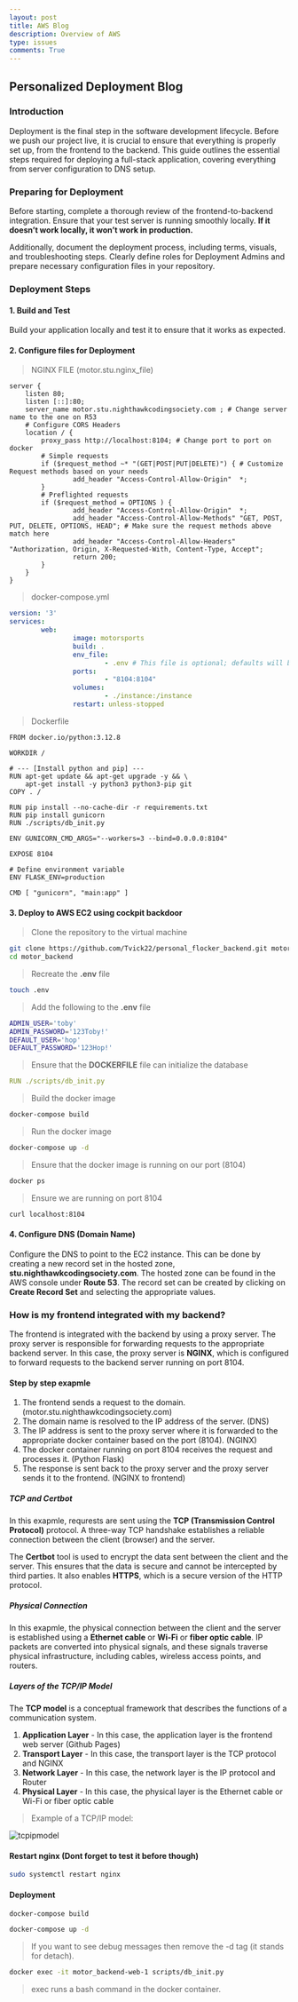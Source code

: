 ```yaml
---
layout: post
title: AWS Blog
description: Overview of AWS
type: issues
comments: True
---
```


## Personalized Deployment Blog

### Introduction
Deployment is the final step in the software development lifecycle. Before we push our project live, it is crucial to ensure that everything is properly set up, from the frontend to the backend. This guide outlines the essential steps required for deploying a full-stack application, covering everything from server configuration to DNS setup.

### Preparing for Deployment
Before starting, complete a thorough review of the frontend-to-backend integration. Ensure that your test server is running smoothly locally. **If it doesn’t work locally, it won’t work in production.**

Additionally, document the deployment process, including terms, visuals, and troubleshooting steps. Clearly define roles for Deployment Admins and prepare necessary configuration files in your repository.

### Deployment Steps

#### 1. Build and Test

Build your application locally and test it to ensure that it works as expected.

#### 2. Configure files for Deployment

> NGINX FILE (motor.stu.nginx_file)

```
server {
    listen 80;
    listen [::]:80;
    server_name motor.stu.nighthawkcodingsociety.com ; # Change server name to the one on R53
    # Configure CORS Headers
    location / {
        proxy_pass http://localhost:8104; # Change port to port on docker
        # Simple requests
        if ($request_method ~* "(GET|POST|PUT|DELETE)") { # Customize Request methods based on your needs
                add_header "Access-Control-Allow-Origin"  *;
        }
        # Preflighted requests
        if ($request_method = OPTIONS ) {
                add_header "Access-Control-Allow-Origin"  *;
                add_header "Access-Control-Allow-Methods" "GET, POST, PUT, DELETE, OPTIONS, HEAD"; # Make sure the request methods above match here
                add_header "Access-Control-Allow-Headers" "Authorization, Origin, X-Requested-With, Content-Type, Accept";
                return 200;
        }
    }
}
```

> docker-compose.yml

```yml
version: '3'
services:
        web:
                image: motorsports
                build: .
                env_file:
                        - .env # This file is optional; defaults will be used if it does not exist
                ports:
                        - "8104:8104"
                volumes:
                        - ./instance:/instance
                restart: unless-stopped
```

> Dockerfile

```
FROM docker.io/python:3.12.8

WORKDIR /

# --- [Install python and pip] ---
RUN apt-get update && apt-get upgrade -y && \
    apt-get install -y python3 python3-pip git
COPY . /

RUN pip install --no-cache-dir -r requirements.txt
RUN pip install gunicorn
RUN ./scripts/db_init.py

ENV GUNICORN_CMD_ARGS="--workers=3 --bind=0.0.0.0:8104"

EXPOSE 8104

# Define environment variable
ENV FLASK_ENV=production

CMD [ "gunicorn", "main:app" ]
```

#### 3. Deploy to AWS EC2 using cockpit backdoor

> Clone the repository to the virtual machine

```bash
git clone https://github.com/Tvick22/personal_flocker_backend.git motor_backend
cd motor_backend
```

> Recreate the **.env** file

```bash
touch .env
```

> Add the following to the **.env** file

```bash
ADMIN_USER='toby'
ADMIN_PASSWORD='123Toby!'
DEFAULT_USER='hop'
DEFAULT_PASSWORD='123Hop!'
```

> Ensure that the **DOCKERFILE** file can initialize the database

```yml
RUN ./scripts/db_init.py
```

> Build the docker image

```bash
docker-compose build
```

> Run the docker image

```bash
docker-compose up -d
```

> Ensure that the docker image is running on our port (8104)

```bash
docker ps
```

> Ensure we are running on port 8104

```bash
curl localhost:8104
```

#### 4. Configure DNS (Domain Name)

Configure the DNS to point to the EC2 instance. This can be done by creating a new record set in the hosted zone, **stu.nighthawkcodingsociety.com**. The hosted zone can be found in the AWS console under **Route 53**. The record set can be created by clicking on **Create Record Set** and selecting the appropriate values.

### How is my frontend integrated with my backend?

The frontend is integrated with the backend by using a proxy server. The proxy server is responsible for forwarding requests to the appropriate backend server. In this case, the proxy server is **NGINX**, which is configured to forward requests to the backend server running on port 8104.

#### Step by step exapmle

1. The frontend sends a request to the domain. (motor.stu.nighthawkcodingsociety.com)
2. The domain name is resolved to the IP address of the server. (DNS)
3. The IP address is sent to the proxy server where it is forwarded to the appropriate docker container based on the port (8104). (NGINX)
4. The docker container running on port 8104 receives the request and processes it. (Python Flask)
5. The response is sent back to the proxy server and the proxy server sends it to the frontend. (NGINX to frontend)

##### TCP and Certbot

In this exapmle, requrests are sent using the **TCP (Transmission Control Protocol)** protocol. A three-way TCP handshake establishes a reliable connection between the client (browser) and the server.

The **Certbot** tool is used to encrypt the data sent between the client and the server. This ensures that the data is secure and cannot be intercepted by third parties. It also enables **HTTPS**, which is a secure version of the HTTP protocol.

##### Physical Connection

In this exapmle, the physical connection between the client and the server is established using a **Ethernet cable** or **Wi-Fi** or **fiber optic cable**. IP packets are converted into physical signals, and these signals traverse physical infrastructure, including cables, wireless access points, and routers.

##### Layers of the TCP/IP Model

The **TCP model** is a conceptual framework that describes the functions of a communication system.

1. **Application Layer** - In this case, the application layer is the frontend web server (Github Pages)
2. **Transport Layer** - In this case, the transport layer is the TCP protocol and NGINX
3. **Network Layer** - In this case, the network layer is the IP protocol and Router
4. **Physical Layer** - In this case, the physical layer is the Ethernet cable or Wi-Fi or fiber optic cable

> Example of a TCP/IP model:

![tcpipmodel](https://cheapsslsecurity.com/blog/wp-content/uploads/2022/06/tcp-ip-model-layers-and-their-functions.png)

#### Restart nginx (Dont forget to test it before though)

```bash
sudo systemctl restart nginx
```

#### Deployment

```bash
docker-compose build
```

```bash
docker-compose up -d
```

> If you want to see debug messages then remove the -d tag (it stands for detach).

```bash
docker exec -it motor_backend-web-1 scripts/db_init.py
```

> exec runs a bash command in the docker container.
